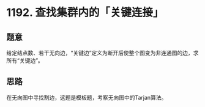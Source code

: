 # 1192. 查找集群内的「关键连接」

## 题意

给定结点数、若干无向边，“关键边”定义为断开后使整个图变为非连通图的边，求所有“关键边”。

## 思路

在无向图中寻找割边，这题是模板题，考察无向图中的Tarjan算法。
